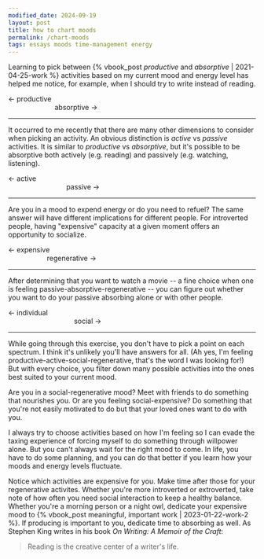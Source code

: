 ```yaml
---
modified_date: 2024-09-19
layout: post
title: how to chart moods
permalink: /chart-moods
tags: essays moods time-management energy
---
```


Learning to pick between {% vbook_post _productive_ and _absorptive_ | 2021-04-25-work %} activities based on my current mood and energy level has helped me notice, for example, when I should try to write instead of reading.
<!--more-->

&#8592; productive &nbsp; &nbsp; &nbsp; &nbsp; &nbsp; &nbsp; &nbsp; &nbsp; &nbsp; &nbsp; &nbsp; &nbsp; &nbsp; &nbsp; &nbsp; &nbsp; &nbsp; &nbsp; &nbsp; &nbsp; &nbsp; &nbsp; &nbsp; &nbsp; &nbsp; &nbsp; &nbsp; &nbsp; &nbsp; &nbsp; &nbsp; &nbsp; &nbsp; &nbsp; &nbsp; &nbsp; &nbsp; &nbsp; &nbsp; &nbsp; &nbsp; &nbsp; &nbsp; &nbsp; &nbsp; &nbsp; &nbsp; &nbsp; &nbsp; &nbsp; &nbsp; &nbsp; &nbsp; &nbsp; &nbsp; &nbsp; &nbsp; &nbsp; &nbsp; &nbsp; &nbsp; &nbsp; &nbsp; &nbsp; absorptive &#8594;

---

It occurred to me recently that there are many other dimensions to consider when picking an activity.
An obvious distinction is _active_ vs _passive_ activities.
It is similar to _productive_ vs _absorptive_, but it's possible to be absorptive both actively (e.g. reading) and passively (e.g. watching, listening).

&#8592; active &nbsp; &nbsp; &nbsp; &nbsp; &nbsp; &nbsp; &nbsp; &nbsp; &nbsp; &nbsp; &nbsp; &nbsp; &nbsp; &nbsp; &nbsp; &nbsp; &nbsp; &nbsp; &nbsp; &nbsp; &nbsp; &nbsp; &nbsp; &nbsp; &nbsp; &nbsp; &nbsp; &nbsp; &nbsp; &nbsp; &nbsp; &nbsp; &nbsp; &nbsp; &nbsp; &nbsp; &nbsp; &nbsp; &nbsp; &nbsp; &nbsp; &nbsp; &nbsp; &nbsp; &nbsp; &nbsp; &nbsp; &nbsp; &nbsp; &nbsp; &nbsp; &nbsp; &nbsp; &nbsp; &nbsp; &nbsp; &nbsp; &nbsp; &nbsp; &nbsp; &nbsp; &nbsp; &nbsp; &nbsp; &nbsp; &nbsp; &nbsp; &nbsp; &nbsp; &nbsp; &nbsp; passive &#8594;

---

Are you in a mood to expend energy or do you need to refuel?
The same answer will have different implications for different people.
For introverted people, having "expensive" capacity at a given moment offers an opportunity to socialize.

&#8592; expensive &nbsp; &nbsp; &nbsp; &nbsp; &nbsp; &nbsp; &nbsp; &nbsp; &nbsp; &nbsp; &nbsp; &nbsp; &nbsp; &nbsp; &nbsp; &nbsp; &nbsp; &nbsp; &nbsp; &nbsp; &nbsp; &nbsp; &nbsp; &nbsp; &nbsp; &nbsp; &nbsp; &nbsp; &nbsp; &nbsp; &nbsp; &nbsp; &nbsp; &nbsp; &nbsp; &nbsp; &nbsp; &nbsp; &nbsp; &nbsp; &nbsp; &nbsp; &nbsp; &nbsp; &nbsp; &nbsp; &nbsp; &nbsp; &nbsp; &nbsp; &nbsp; &nbsp; &nbsp; &nbsp; &nbsp; &nbsp; &nbsp; &nbsp; &nbsp; &nbsp; &nbsp; &nbsp; &nbsp; regenerative &#8594;

---

After determining that you want to watch a movie -- a fine choice when one is feeling passive-absorptive-regenerative -- you can figure out whether you want to do your passive absorbing alone or with other people.

&#8592; individual &nbsp; &nbsp; &nbsp; &nbsp; &nbsp; &nbsp; &nbsp; &nbsp; &nbsp; &nbsp; &nbsp; &nbsp; &nbsp; &nbsp; &nbsp; &nbsp; &nbsp; &nbsp; &nbsp; &nbsp; &nbsp; &nbsp; &nbsp; &nbsp; &nbsp; &nbsp; &nbsp; &nbsp; &nbsp; &nbsp; &nbsp; &nbsp; &nbsp; &nbsp; &nbsp; &nbsp; &nbsp; &nbsp; &nbsp; &nbsp; &nbsp; &nbsp; &nbsp; &nbsp; &nbsp; &nbsp; &nbsp; &nbsp; &nbsp; &nbsp; &nbsp; &nbsp; &nbsp; &nbsp; &nbsp; &nbsp; &nbsp; &nbsp; &nbsp; &nbsp; &nbsp; &nbsp; &nbsp; &nbsp; &nbsp; &nbsp; &nbsp; &nbsp; &nbsp; &nbsp; social &#8594;

---

While going through this exercise, you don't have to pick a point on each spectrum.
I think it's unlikely you'll have answers for all.
(Ah yes, I'm feeling productive-active-social-regenerative, that's the word I was looking for!)
But with every choice, you filter down many possible activities into the ones best suited to your current mood.

Are you in a social-regenerative mood?
Meet with friends to do something that nourishes you.
Or are you feeling social-expensive?
Do something that you're not easily motivated to do but that your loved ones want to do with you.

I always try to choose activities based on how I'm feeling so I can evade the taxing experience of forcing myself to do something through willpower alone.
But you can't always wait for the right mood to come.
In life, you have to do some planning, and you can do that better if you learn how your moods and energy levels fluctuate.

Notice which activities are expensive for you.
Make time after those for your regenerative activites.
Whether you're more introverted or extroverted, take note of how often you need social interaction to keep a healthy balance.
Whether you're a morning person or a night owl, dedicate your expensive mood to {% vbook_post meaningful, important work | 2023-01-22-work-2 %}.
If producing is important to you, dedicate time to absorbing as well.
As Stephen King writes in his book _On Writing: A Memoir of the Craft_:
> Reading is the creative center of a writer's life.
